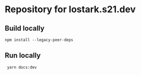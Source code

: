# Repository for lostark.s21.dev

## Build locally

`npm install --legacy-peer-deps`

## Run locally

` yarn docs:dev`

